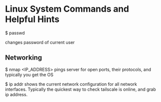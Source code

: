 # Linux System Commands and Helpful Hints

$ passwd

changes password of current user

## Networking 

$ nmap <IP_ADDRESS>
pings server for open ports, their protocols, and typically you get the OS

$ ip addr 
shows the current network configuration for all network interfaces. Typically the quickest way to check tailscale is online, and grab ip address.


